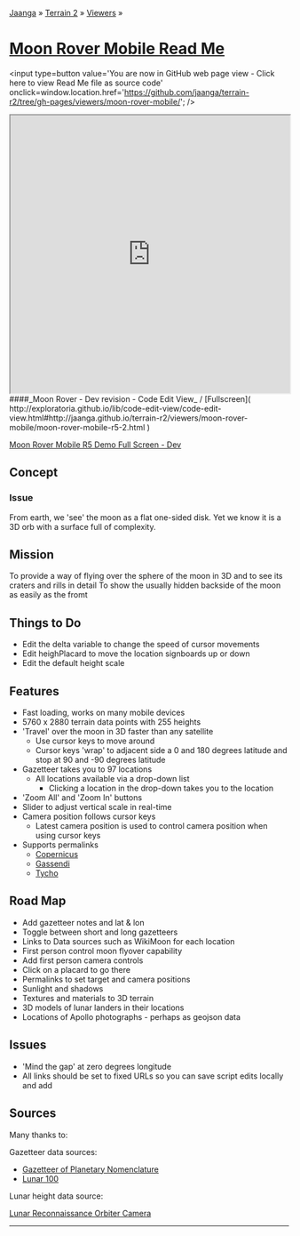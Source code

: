 [Jaanga]( http://jaanga.github.io/ ) &raquo; [Terrain 2]( http://jaanga.github.io/terrain-r2/index.html ) &raquo; [Viewers]( http://jaanga.github.io/terrain-r2/viewers/index.html ) &raquo;

[Moon Rover Mobile Read Me]( ./index.html )
===

<span style=display:none; >[You are now in GitHub source code view - click here to view Read Me file as a web page]( http://jaanga.github.io/terrain-r2/viewers/moon-rover-mobile/index.html "View file as a web page." ) </span>
<input type=button value='You are now in GitHub web page view - Click here to view Read Me file as source code' onclick=window.location.href='https://github.com/jaanga/terrain-r2/tree/gh-pages/viewers/moon-rover-mobile/'; />


<iframe src="http://exploratoria.github.io/lib/code-edit-view/code-edit-view.html#http://jaanga.github.io/terrain-r2/viewers/moon-rover-mobile/moon-rover-mobile-r5-2.html" width=100% height=500px ></iframe>  
####_Moon Rover - Dev revision - Code Edit View_ /  [Fullscreen]( http://exploratoria.github.io/lib/code-edit-view/code-edit-view.html#http://jaanga.github.io/terrain-r2/viewers/moon-rover-mobile/moon-rover-mobile-r5-2.html )


[Moon Rover Mobile R5 Demo Full Screen - Dev]( http://jaanga.github.io/terrain-r2/viewers/moon-rover-mobile/dev/ )

<!--
[Moon Rover Mobile R5 Demo Full Screen - Build]( http://jaanga.github.io/terrain-r2/viewers/moon-rover-mobile/build/ )
-->

## Concept

### Issue

From earth, we 'see' the moon as a flat one-sided disk. Yet we know it is a 3D orb with a surface full of complexity.

## Mission

To provide a way of flying over the sphere of the moon in 3D and to see its craters and rills in detail
To show the usually hidden backside of the moon as easily as the fromt



## Things to Do

* Edit the delta variable to change the speed of cursor movements
* Edit heighPlacard to move the location signboards up or down
* Edit the default height scale



## Features

* Fast loading, works on many mobile devices
* 5760 x 2880 terrain data points with 255 heights
* 'Travel' over the moon in 3D faster than any satellite
	* Use cursor keys to move around
	* Cursor keys 'wrap' to adjacent side a 0 and 180 degrees latitude and stop at 90 and -90 degrees latitude 
* Gazetteer takes you to 97 locations
	* All locations available via a drop-down list
		* Clicking a location in the drop-down takes you to the location
* 'Zoom All' and 'Zoom In' buttons
* Slider to adjust vertical scale in real-time
* Camera position follows cursor keys
	* Latest camera position is used to control camera position when using cursor keys 
* Supports permalinks
	* [Copernicus]( http://jaanga.github.io/terrain-r2/viewers/moon-rover-mobile/dev/index.html#20 )
	* [Gassendi]( http://jaanga.github.io/terrain-r2/viewers/moon-rover-mobile/dev/index.html#30 )
	* [Tycho]( http://jaanga.github.io/terrain-r2/viewers/moon-rover-mobile/dev/index.html#93 )

## Road Map

* Add gazetteer notes and lat & lon
* Toggle between short and long gazetteers
* Links to Data sources such as WikiMoon for each location
* First person control moon flyover capability
* Add first person camera controls
* Click on a placard to go there
* Permalinks to set target and camera positions
* Sunlight and shadows
* Textures and materials to 3D terrain
* 3D models of lunar landers in their locations
* Locations of Apollo photographs - perhaps as geojson data

## Issues

* 'Mind the gap' at zero degrees longitude
* All links should be set to fixed URLs so you can save script edits locally and add

## Sources

Many thanks to:

Gazetteer data sources:

* [Gazetteer of Planetary Nomenclature]( http://planetarynames.wr.usgs.gov/Page/MOON/target )
* [Lunar 100]( http://the-moon.wikispaces.com/Lunar+100 )

Lunar height data source:

[Lunar Reconnaissance Orbiter Camera]( http://wms.lroc.asu.edu/lroc/view_rdr/WAC_GLD100 )


<hr>




